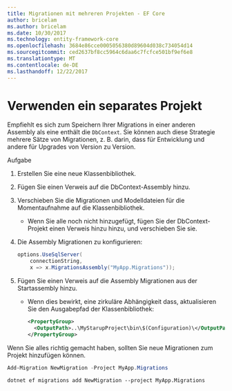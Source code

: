 ```yaml
---
title: Migrationen mit mehreren Projekten - EF Core
author: bricelam
ms.author: bricelam
ms.date: 10/30/2017
ms.technology: entity-framework-core
ms.openlocfilehash: 3684e86cce0005056380d89604d038c734054d14
ms.sourcegitcommit: ced2637bf8cc5964c6daa6c7fcfce501bf9ef6e8
ms.translationtype: MT
ms.contentlocale: de-DE
ms.lasthandoff: 12/22/2017
---
```

<a name="using-a-separate-project"></a>Verwenden ein separates Projekt
========================
Empfiehlt es sich zum Speichern Ihrer Migrations in einer anderen Assembly als eine enthält die `DbContext`. Sie können auch diese Strategie mehrere Sätze von Migrationen, z. B. darin, dass für Entwicklung und andere für Upgrades von Version zu Version.

Aufgabe

1. Erstellen Sie eine neue Klassenbibliothek.

2. Fügen Sie einen Verweis auf die DbContext-Assembly hinzu.

3. Verschieben Sie die Migrationen und Modelldateien für die Momentaufnahme auf die Klassenbibliothek.
   * Wenn Sie alle noch nicht hinzugefügt, fügen Sie der DbContext-Projekt einen Verweis hinzu hinzu, und verschieben Sie sie.

4. Die Assembly Migrationen zu konfigurieren:

   ``` csharp
   options.UseSqlServer(
       connectionString,
       x => x.MigrationsAssembly("MyApp.Migrations"));
   ```

5. Fügen Sie einen Verweis auf die Assembly Migrationen aus der Startassembly hinzu.
   * Wenn dies bewirkt, eine zirkuläre Abhängigkeit dass, aktualisieren Sie den Ausgabepfad der Klassenbibliothek:

     ``` xml
     <PropertyGroup>
       <OutputPath>..\MyStarupProject\bin\$(Configuration)\</OutputPath>
     </PropertyGroup>
     ```

Wenn Sie alles richtig gemacht haben, sollten Sie neue Migrationen zum Projekt hinzufügen können.

``` powershell
Add-Migration NewMigration -Project MyApp.Migrations
```
``` Console
dotnet ef migrations add NewMigration --project MyApp.Migrations
```
